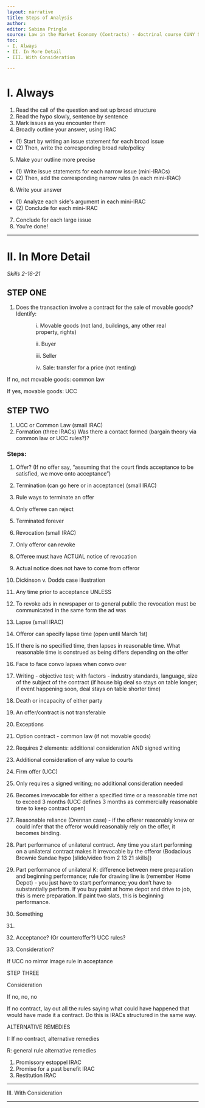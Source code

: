 ```yaml
---
layout: narrative
title: Steps of Analysis
author:
editor: Sabina Pringle
source: Law in the Market Economy (Contracts) - doctrinal course CUNY School of Law, Professor Zalesne, Spring 2021
toc:
- I. Always  
- II. In More Detail
- III. With Consideration

---
```

# I. Always

1. Read the call of the question and set up broad structure
2. Read the hypo slowly, sentence by sentence
3. Mark issues as you encounter them
4. Broadly outline your answer, using IRAC
- (1) Start by writing an issue statement for each broad issue
- (2) Then, write the corresponding broad rule/policy
5. Make your outline more precise
- (1) Write issue statements for each narrow issue (mini-IRACs)
- (2) Then, add the corresponding narrow rules (in each mini-IRAC)
6. Write your answer
- (1) Analyze each side's argument in each mini-IRAC
- (2) Conclude for each mini-IRAC
7. Conclude for each large issue
8. You're done!

---

# II. In More Detail

*Skills 2-16-21*

## STEP ONE

1.	Does the transaction involve a contract for the sale of movable goods? Identify:

<p style="margin-left:15%; margin-right:10%;">i. Movable goods (not land, buildings, any other real property, rights)</p>

<p style="margin-left:15%; margin-right:10%;">ii. Buyer</p>

<p style="margin-left:15%; margin-right:10%;">iii. Seller</p>

<p style="margin-left:15%; margin-right:10%;">iv. Sale: transfer for a price (not renting)</p>

If no, not movable goods: common law

If yes, movable goods: UCC

## STEP TWO

1. UCC or Common Law (small IRAC)
2. Formation (three IRACs) Was there a contact formed (bargain theory via common law or UCC rules?)? 

### Steps:

1.	Offer? (If no offer say, “assuming that the court finds acceptance to be satisfied, we move onto acceptance”)
1.	Termination (can go here or in acceptance) (small IRAC)
1.	Rule ways to terminate an offer
1.	Only offeree can reject
2.	Terminated forever
2.	Revocation (small IRAC)
1.	Only offeror can revoke
1.	Offeree must have ACTUAL notice of revocation
2.	Actual notice does not have to come from offeror
1.	Dickinson v. Dodds case illustration
2.	Any time prior to acceptance UNLESS
3.	To revoke ads in newspaper or to general public the revocation must be communicated in the same form the ad was
3.	Lapse (small IRAC)
1.	Offeror can specify lapse time (open until March 1st)
2.	If there is no specified time, then lapses in reasonable time. What reasonable time is construed as being differs depending on the offer
1.	Face to face convo lapses when convo over
2.	Writing - objective test; with factors - industry standards, language, size of the subject of the contract (if house big deal so stays on table longer; if event happening soon, deal stays on table shorter time)
4.	Death or incapacity of either party
1.	An offer/contract is not transferable
1.	Exceptions
1.	Option contract - common law (if not movable goods)
1.	Requires 2 elements: additional consideration AND signed writing
1.	Additional consideration of any value to courts
2.	Firm offer (UCC)
1.	Only requires a signed writing; no additional consideration needed
2.	Becomes irrevocable for either a specified time or a reasonable time not to exceed 3 months (UCC defines 3 months as commercially reasonable time to keep contract open)
3.	Reasonable reliance (Drennan case) - if the offerer reasonably knew or could infer that the offeror would reasonably rely on the offer, it becomes binding.
4.	Part performance of unilateral contract. Any time you start performing on a unilateral contract makes it irrevocable by the offeror (Bodacious Brownie Sundae hypo [slide/video from 2 13 21 skills])
1.	Part performance of unilateral K: difference between mere preparation and beginning performance; rule for drawing line is (remember Home Depot) - you just have to start performance; you don’t have to substantially perform. If you buy paint at home depot and drive to job, this is mere preparation. If paint two slats, this is beginning performance.
5.	Something
6.

2.	Acceptance? (Or counteroffer?) UCC rules?
3.	Consideration?

If UCC no mirror image rule in acceptance

STEP THREE

Consideration

If no, no, no

If no contract, lay out all the rules saying what could have happened that would have made it a contract. Do this is IRACs structured in the same way.

ALTERNATIVE REMEDIES

I: If no contract, alternative remedies

R: general rule alternative remedies
1.	Promissory estoppel IRAC
2.	Promise for a past benefit IRAC
3.	Restitution IRAC



---

III. With Consideration

---
